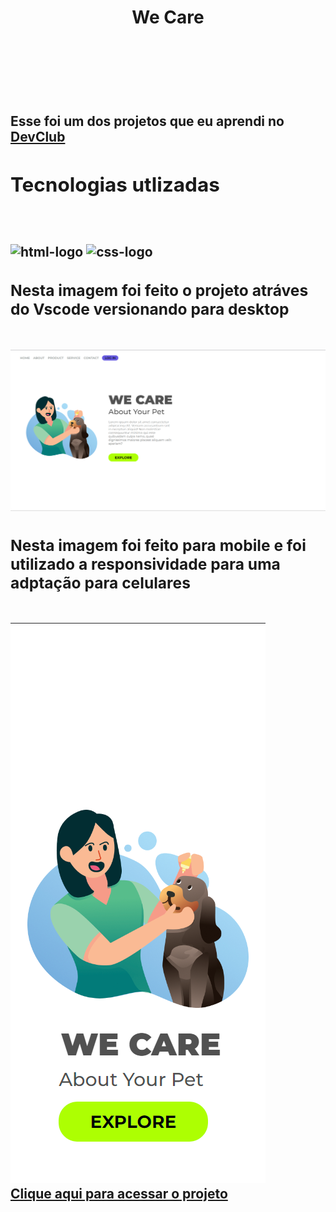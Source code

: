 <h1 align="center">We Care<h1/>
  <br>
  <br>
  
  <h2>Esse foi um dos projetos que eu aprendi no <a href="https://rodolfomori.com.br/devclub/">DevClub<a/><h2/>
  <h2>Tecnologias utlizadas</h2>
  <br>
  <br>
  <img src="https://img.shields.io/badge/HTML5-E34F26?style=for-the-badge&logo=html5&logoColor=white" alt="html-logo">
  <img src="https://img.shields.io/badge/CSS-239120?&style=for-the-badge&logo=css3&logoColor=white" alt="css-logo">

  <h3>Nesta imagem foi feito o projeto atráves do Vscode versionando para desktop</h3>
  
  <br>
    <img src="https://github.com/ViniMoraes97/we-care/blob/master/img/we-care-project-desktop.png?raw=true" alt="projeto-desktop">
  <br>
  <h3>Nesta imagem foi feito para mobile e foi utilizado a responsividade para uma adptação para celulares</h3>
  <br>
  <img src="https://github.com/ViniMoraes97/we-care/blob/master/img/we-care-project-mobile.png?raw=true" alt="projeto-mobile">
  <br>
  <a href="https://we-care-16062023.netlify.app">Clique aqui para acessar o projeto<a/>
